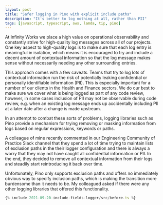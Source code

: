 ```yaml
---
layout: post
title: "Safer logging in Pino with explicit include paths"
description: "It's better to log nothing at all, rather than PII"
tags: [javascript, typescript, aws, lamda, tip, pino]
---
```


At Infinity Works we place a high value on operational observability and
constantly strive for high-quality log messages across all of our projects. One
key aspect to high-quality logs is to make sure that each log entry is
meaningful in isolation, which means it is encouraged to try and include a
decent amount of contextual information so that the log message makes sense
without necessarily needing any other surrounding entries.

This approach comes with a few caveats. Teams that try to log lots of contextual
information run the risk of potentially leaking confidential or personally
identifiable information (PII). This is especially important for a number of our
clients in the Health and Finance sectors. We do our best to make sure we cover
what is being logged as part of any code review, however, in some cases
inclusion of PII may not be observable during code review, e.g. when an existing
log message ends up accidentally including PII at a later date after a change is
made upstream.

In an attempt to combat these sorts of problems, logging libraries such as Pino
provide a mechanism for trying removing or masking information from logs based
on regular expressions, keywords or paths.

A colleague of mine recently commented in our Engineering Community of Practice
Slack channel that they spend a lot of time trying to maintain lists of
exclusion paths in the their logger configuration and there is always a worry
that they may not have caught all confidential information or PII. In the end,
they decided to remove all contextual information from their logs and steadily
start reintroducing it back over time.

Unfortunately, Pino only supports exclusion paths and offers no immediately
obvious way to specify inclusion paths, which is making the transition more
burdensome than it needs to be. My colleagued asked if there were any other
logging libraries that offered this functionality.

```typescript
{% include 2021-09-20-include-fields-logger/src/before.ts %}
```
